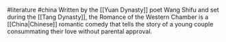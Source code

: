 #literature #china 
Written by the [[Yuan Dynasty]] poet Wang Shifu and set during the [[Tang Dynasty]], the Romance of the Western Chamber is a [[China|Chinese]] romantic comedy that tells the story of a young couple consummating their love without parental approval.